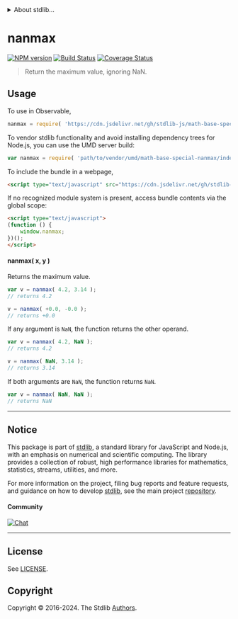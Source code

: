 <!--

@license Apache-2.0

Copyright (c) 2024 The Stdlib Authors.

Licensed under the Apache License, Version 2.0 (the "License");
you may not use this file except in compliance with the License.
You may obtain a copy of the License at

   http://www.apache.org/licenses/LICENSE-2.0

Unless required by applicable law or agreed to in writing, software
distributed under the License is distributed on an "AS IS" BASIS,
WITHOUT WARRANTIES OR CONDITIONS OF ANY KIND, either express or implied.
See the License for the specific language governing permissions and
limitations under the License.

-->


<details>
  <summary>
    About stdlib...
  </summary>
  <p>We believe in a future in which the web is a preferred environment for numerical computation. To help realize this future, we've built stdlib. stdlib is a standard library, with an emphasis on numerical and scientific computation, written in JavaScript (and C) for execution in browsers and in Node.js.</p>
  <p>The library is fully decomposable, being architected in such a way that you can swap out and mix and match APIs and functionality to cater to your exact preferences and use cases.</p>
  <p>When you use stdlib, you can be absolutely certain that you are using the most thorough, rigorous, well-written, studied, documented, tested, measured, and high-quality code out there.</p>
  <p>To join us in bringing numerical computing to the web, get started by checking us out on <a href="https://github.com/stdlib-js/stdlib">GitHub</a>, and please consider <a href="https://opencollective.com/stdlib">financially supporting stdlib</a>. We greatly appreciate your continued support!</p>
</details>

# nanmax

[![NPM version][npm-image]][npm-url] [![Build Status][test-image]][test-url] [![Coverage Status][coverage-image]][coverage-url] <!-- [![dependencies][dependencies-image]][dependencies-url] -->

> Return the maximum value, ignoring NaN.

<!-- Section to include introductory text. Make sure to keep an empty line after the intro `section` element and another before the `/section` close. -->

<section class="intro">

</section>

<!-- /.intro -->

<!-- Package usage documentation. -->



<section class="usage">

## Usage

To use in Observable,

```javascript
nanmax = require( 'https://cdn.jsdelivr.net/gh/stdlib-js/math-base-special-nanmax@v0.0.2-umd/browser.js' )
```

To vendor stdlib functionality and avoid installing dependency trees for Node.js, you can use the UMD server build:

```javascript
var nanmax = require( 'path/to/vendor/umd/math-base-special-nanmax/index.js' )
```

To include the bundle in a webpage,

```html
<script type="text/javascript" src="https://cdn.jsdelivr.net/gh/stdlib-js/math-base-special-nanmax@v0.0.2-umd/browser.js"></script>
```

If no recognized module system is present, access bundle contents via the global scope:

```html
<script type="text/javascript">
(function () {
    window.nanmax;
})();
</script>
```

#### nanmax( x, y )

Returns the maximum value.

```javascript
var v = nanmax( 4.2, 3.14 );
// returns 4.2

v = nanmax( +0.0, -0.0 );
// returns +0.0
```

If any argument is `NaN`, the function returns the other operand.

```javascript
var v = nanmax( 4.2, NaN );
// returns 4.2

v = nanmax( NaN, 3.14 );
// returns 3.14
```

If both arguments are `NaN`, the function returns `NaN`.

```javascript
var v = nanmax( NaN, NaN );
// returns NaN
```

</section>

<!-- /.usage -->

<!-- Package usage notes. Make sure to keep an empty line after the `section` element and another before the `/section` close. -->

<section class="notes">

</section>

<!-- Section for related `stdlib` packages. Do not manually edit this section, as it is automatically populated. -->

<section class="related">

</section>

<!-- /.related -->

<!-- Section for all links. Make sure to keep an empty line after the `section` element and another before the `/section` close. -->


<section class="main-repo" >

* * *

## Notice

This package is part of [stdlib][stdlib], a standard library for JavaScript and Node.js, with an emphasis on numerical and scientific computing. The library provides a collection of robust, high performance libraries for mathematics, statistics, streams, utilities, and more.

For more information on the project, filing bug reports and feature requests, and guidance on how to develop [stdlib][stdlib], see the main project [repository][stdlib].

#### Community

[![Chat][chat-image]][chat-url]

---

## License

See [LICENSE][stdlib-license].


## Copyright

Copyright &copy; 2016-2024. The Stdlib [Authors][stdlib-authors].

</section>

<!-- /.stdlib -->

<!-- Section for all links. Make sure to keep an empty line after the `section` element and another before the `/section` close. -->

<section class="links">

[npm-image]: http://img.shields.io/npm/v/@stdlib/math-base-special-nanmax.svg
[npm-url]: https://npmjs.org/package/@stdlib/math-base-special-nanmax

[test-image]: https://github.com/stdlib-js/math-base-special-nanmax/actions/workflows/test.yml/badge.svg?branch=v0.0.2
[test-url]: https://github.com/stdlib-js/math-base-special-nanmax/actions/workflows/test.yml?query=branch:v0.0.2

[coverage-image]: https://img.shields.io/codecov/c/github/stdlib-js/math-base-special-nanmax/main.svg
[coverage-url]: https://codecov.io/github/stdlib-js/math-base-special-nanmax?branch=main

<!--

[dependencies-image]: https://img.shields.io/david/stdlib-js/math-base-special-nanmax.svg
[dependencies-url]: https://david-dm.org/stdlib-js/math-base-special-nanmax/main

-->

[chat-image]: https://img.shields.io/gitter/room/stdlib-js/stdlib.svg
[chat-url]: https://app.gitter.im/#/room/#stdlib-js_stdlib:gitter.im

[stdlib]: https://github.com/stdlib-js/stdlib

[stdlib-authors]: https://github.com/stdlib-js/stdlib/graphs/contributors

[umd]: https://github.com/umdjs/umd
[es-module]: https://developer.mozilla.org/en-US/docs/Web/JavaScript/Guide/Modules

[deno-url]: https://github.com/stdlib-js/math-base-special-nanmax/tree/deno
[deno-readme]: https://github.com/stdlib-js/math-base-special-nanmax/blob/deno/README.md
[umd-url]: https://github.com/stdlib-js/math-base-special-nanmax/tree/umd
[umd-readme]: https://github.com/stdlib-js/math-base-special-nanmax/blob/umd/README.md
[esm-url]: https://github.com/stdlib-js/math-base-special-nanmax/tree/esm
[esm-readme]: https://github.com/stdlib-js/math-base-special-nanmax/blob/esm/README.md
[branches-url]: https://github.com/stdlib-js/math-base-special-nanmax/blob/main/branches.md

[stdlib-license]: https://raw.githubusercontent.com/stdlib-js/math-base-special-nanmax/main/LICENSE
    
<!-- <related-links> -->

<!-- </related-links> -->

</section>

<!-- /.links -->
